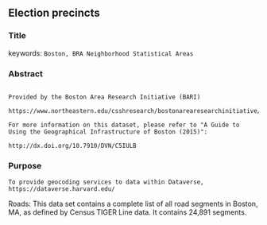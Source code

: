 ## Election precincts

### Title

keywords: ```Boston, BRA Neighborhood Statistical Areas```

### Abstract

```This data contains all 331,447 parcels (i.e., the smallest unit for which a deed can be held) in Boston, based on the Master Address List provided by the City of Boston. Parcel variables are split into two categories: identifying characteristics and geographic information. Identifying characteristics include information regarding the basic identity and attributes of the parcel. Geographic information provides further detail on the location of the parcel and the other geographies that contain it. These variables were derived by geocoding the parcels against the 2013 Census TIGER Line data.

Provided by the Boston Area Research Initiative (BARI)

https://www.northeastern.edu/csshresearch/bostonarearesearchinitiative/

For more information on this dataset, please refer to "A Guide to Using the Geographical Infrastructure of Boston (2015)":

http://dx.doi.org/10.7910/DVN/C5IULB

```

### Purpose

```
To provide geocoding services to data within Dataverse, https://dataverse.harvard.edu/
```


Roads:
This data set contains a complete list of all road segments in Boston, MA, as defined
by Census TIGER Line data. It contains 24,891 segments.
